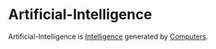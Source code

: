 # Artificial-Intelligence

Artificial-Intelligence is [Intelligence](600129.md) generated by [Computers](20000003.md).
